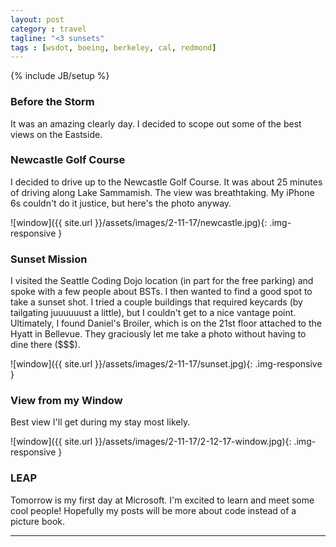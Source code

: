 ```yaml
---
layout: post
category : travel
tagline: "<3 sunsets"
tags : [wsdot, boeing, berkeley, cal, redmond]
---
```

{% include JB/setup %}

### Before the Storm

It was an amazing clearly day. I decided to scope out some of the best views on the Eastside.

### Newcastle Golf Course

I decided to drive up to the Newcastle Golf Course. It was about 25 minutes of driving along Lake Sammamish. The view was breathtaking. My iPhone 6s couldn't do it justice, but here's the photo anyway.

![window]({{ site.url }}/assets/images/2-11-17/newcastle.jpg){: .img-responsive }


### Sunset Mission

I visited the Seattle Coding Dojo location (in part for the free parking) and spoke with a few people about BSTs. I then wanted to find a good spot to take a sunset shot. I tried a couple buildings that required keycards (by tailgating juuuuuust a little), but I couldn't get to a nice vantage point. Ultimately, I found Daniel's Broiler, which is on the 21st floor attached to the Hyatt in Bellevue. They graciously let me take a photo without having to dine there ($$$).

![window]({{ site.url }}/assets/images/2-11-17/sunset.jpg){: .img-responsive }

### View from my Window

Best view I'll get during my stay most likely.

![window]({{ site.url }}/assets/images/2-11-17/2-12-17-window.jpg){: .img-responsive }

### LEAP

Tomorrow is my first day at Microsoft. I'm excited to learn and meet some cool people! Hopefully my posts will be more about code instead of a picture book.

---
